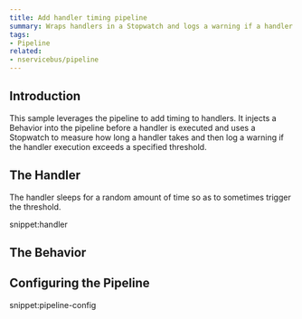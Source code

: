 ```yaml
---
title: Add handler timing pipeline
summary: Wraps handlers in a Stopwatch and logs a warning if a handler exceeds a given threshold
tags:
- Pipeline
related:
- nservicebus/pipeline
---
```


## Introduction

This sample leverages the pipeline to add timing to handlers. It injects a Behavior into the pipeline before a handler is executed and uses a Stopwatch to measure how long a handler takes and then log a warning if the handler execution exceeds a specified threshold.


## The Handler

The handler sleeps for a random amount of time so as to sometimes trigger the threshold.

snippet:handler


## The Behavior

<!-- import HandlerTimerBehavior -->


## Configuring the Pipeline

snippet:pipeline-config
